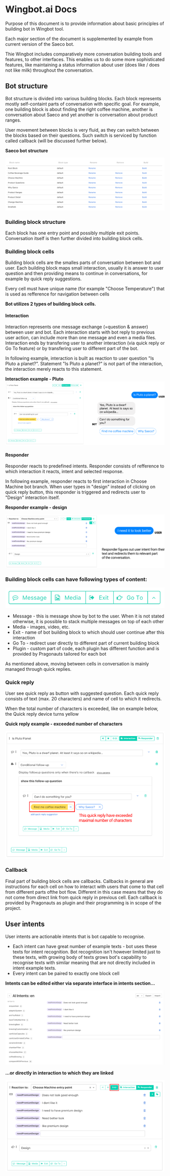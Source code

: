 # Wingbot.ai Docs

Purpose of this document is to provide information about basic principles of building bot in Wingbot tool.

Each major section of the document is supplemented by example from current version of the Saeco bot.

Thie Wingbot includes comparatively more conversation building tools and features, to other interfaces. This enables us to do some more sophisticated features, like maintaining a status information about user (does like / does not like milk) throughout the conversation.

## Bot structure

Bot structure is divided into various building blocks. Each block represents mostly self-containt parts of conversation with specific goal. For example, one building block is about finding the right coffee machine, another is conversation about Saeco and yet another is conversation about product ranges.

User movement between blocks is very fluid, as they can switch between the blocks based on their questions. Such switch is serviced by function called callback (will be discussed further below).

**Saeco bot structure**

![alt text](./bot_structure.png)

### Building block structure

Each block has one entry point and possibly multiple exit points. Conversation itself is then further divided into building block cells.

### Building block cells

Building block cells are the smalles parts of conversation between bot and user. Each building block maps small interaction, usually it is answer to user question and then providing means to continue in conversations, for example by quick reply suggestions.

Every cell must have unique name (for example "Choose Temperature") that is used as refference for navigation between cells



**Bot utilizes 2 types of building block cells.**

#### Interaction

Interaction represents one message exchange (=question & answer) between user and bot. Each interaction starts with bot reply to previous user action, can include more than one message and even a media files. Interaction ends by transfering user to another interaction (via quick reply or Go To feature) or by transfering user to different part of the bot.

In following example, interaction is built as reaction to user question "Is Pluto a planet?". Statement "Is Pluto a planet?" is not part of the interaction, the interaction merely reacts to this statement.

**Interaction example - Pluto**
![alt text](./interaction_example.png)

#### Responder

Responder reacts to predefined intents. Responder consists of refference to which interaction it reacts, intent and selected response.

In following example, responder reacts to first interaction in Choose Machine bot branch. When user types in "design" instead of clicking on quick reply button, this responder is triggered and redirects user to "Design" interaction itself.

**Responder example - design**

![alt text](./responder_example.png)



### Building block cells can have following types of content:

![alt text](./content.png)

* Message - this is message show by bot to the user. When it is not stated otherwise, it is possible to stack multiple messages on top of each other
* Media - images, video, etc.
* Exit - name of bot building block to which should user continue after this interaction
* Go To - redirect user directly to different part of current building block
* Plugin - custom part of code, each plugin has different function and is provided by Pragonauts tailored for each bot

As mentioned above, moving between cells in conversation is mainly managed through quick replies.

### Quick reply

User see quick reply as button with suggested question.
Each quick reply consists of text (max. 20 characters) and name of cell to which it redirects.

When the total number of characters is exceeded, like on example below, the Quick reply device turns yellow

**Quick reply example - exceeded number of characters**

![alt text](./quick_reply.png)

### Callback

Final part of building block cells are callbacks. Callbacks in general are instructions for each cell on how to interact with users that come to that cell from different parts ofthe bot flow. Different in this case means that they do not come from direct link from quick reply in previous cell. Each callback is provided by Pragonauts as plugin and their programming is in scope of the project.

## User intents

User intents are actionable intents that is bot capable to recognise.

* Each intent can have great number of example texts - bot uses these texts for intent recognition. Bot recognition isn't however limited just to these texts, with growing body of texts grows bot's capability to recognise texts with similar meaning that are not directly included in intent example texts.
* Every intent can be paired to exactly one block cell

**Intents can be edited either via separate interface in intents section...**

![alt text](./intents_section.png)

**...or directly in interaction to which they are linked**

![alt text](./intents_interaction.png)




